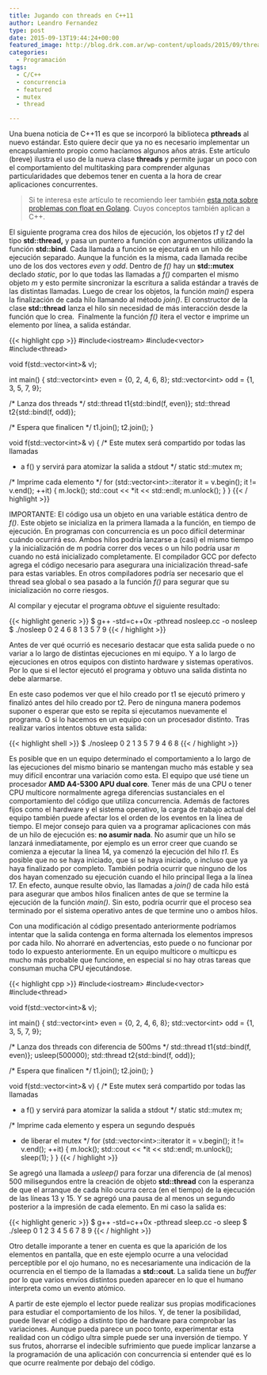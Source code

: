 ```yaml
---
title: Jugando con threads en C++11
author: Leandro Fernandez
type: post
date: 2015-09-13T19:44:24+00:00
featured_image: http://blog.drk.com.ar/wp-content/uploads/2015/09/threads.png
categories:
  - Programación
tags:
  - C/C++
  - concurrencia
  - featured
  - mutex
  - thread

---
```

<div class="wp-block-columns">
  <div class="wp-block-column" style="flex-basis:66.66%">
    <p>
      Una buena noticia de C++11 es que se incorporó la biblioteca <strong>pthreads</strong> al nuevo estándar. Esto quiere decir que ya no es necesario implementar un encapsulamiento propio como hacíamos algunos años atrás. Este artículo (breve) ilustra el uso de la nueva clase <strong>threads</strong> y permite jugar un poco con el comportamiento del multitasking para comprender algunas particularidades que debemos tener en cuenta a la hora de crear aplicaciones concurrentes.
    </p>
  </div>
  
  <div class="wp-block-column" style="flex-basis:33.33%">
    <blockquote class="wp-block-quote">
      <p>
        Si te interesa este artículo te recomiendo leer también <a href="https://blog.drk.com.ar/2020/problema-de-redondeo-con-float-en-golang" data-type="post" data-id="2553">esta nota sobre problemas con float en Golang</a>. Cuyos conceptos también aplican a C++.
      </p>
    </blockquote>
  </div>
</div>

El siguiente programa crea dos hilos de ejecución, los objetos _t1_ y _t2_ del tipo **std::thread,** y pasa un puntero a función con argumentos utilizando la función **std::bind**. Cada llamada a función se ejecutará en un hilo de ejecución separado. Aunque la función es la misma, cada llamada recibe uno de los dos vectores _even_ y _odd_. Dentro de _f()_ hay un **std::mutex** declado&nbsp;_static_, por lo que todas las llamadas a _f()_ comparten el mismo objeto _m_ y esto permite sincronizar la escritura a salida estándar a través de las distintas llamadas. Luego de crear los objetos, la función _main()_ espera la finalización de cada hilo llamando al método _join()_. El constructor de la clase **std::thread** lanza el hilo sin necesidad de más interacción desde la función que lo crea. &nbsp;Finalmente la función _f()_ itera el vector e imprime un elemento por línea, a salida estándar.

<!--more-->

{{< highlight cpp >}}
#include&lt;iostream>
#include&lt;vector>
#include&lt;thread>
 
void f(std::vector&lt;int>& v);
 
int main()
{
  std::vector&lt;int> even = {0, 2, 4, 6, 8};
  std::vector&lt;int> odd = {1, 3, 5, 7, 9};
 
  /* Lanza dos threads */
  std::thread t1{std::bind(f, even)};
  std::thread t2{std::bind(f, odd)};
 
  /* Espera que finalicen */
  t1.join();
  t2.join();
}
 
 
void f(std::vector&lt;int>& v) {
  /* Este mutex será compartido por todas las llamadas
   * a f() y servirá para atomizar la salida a stdout
   */
  static std::mutex m;
 
  /* Imprime cada elemento */
  for (std::vector&lt;int>::iterator it = v.begin();
        it != v.end();
        ++it) {
    m.lock();
    std::cout &lt;&lt; *it &lt;&lt; std::endl;
    m.unlock();
  }
}
{{< / highlight >}}

IMPORTANTE: El código usa un objeto en una variable estática dentro de _f()_. Este objeto se inicializa en la primera llamada a la función, en tiempo de ejecución. En programas con concurrencia es un poco difícil determinar cuándo ocurrirá eso. Ambos hilos podría lanzarse a (casi) el mismo tiempo y la inicialización de m podría correr dos veces o un hilo podría usar _m_ cuando no está inicializado completamente. El compilador GCC por defecto agrega el código necesario para asegurara una inicialización thread-safe para estas variables. En otros compiladores podría ser necesario que el thread sea global o sea pasado a la función _f()_ para segurar que su inicialización no corre riesgos.

Al compilar y ejecutar el programa _obtuve_ el siguiente resultado:

{{< highlight generic >}}
$ g++ -std=c++0x -pthread nosleep.cc -o nosleep
$ ./nosleep
0
2
4
6
8
1
3
5
7
9
{{< / highlight >}}

Antes de ver qué ocurrió es necesario destacar que esta salida puede o no variar a lo largo de distintas ejecuciones en mi equipo. Y a lo largo de ejecuciones en otros equipos con distinto hardware y sistemas operativos. Por lo que si el lector ejecutó el programa y obtuvo una salida distinta no debe alarmarse.

En este caso podemos ver que el hilo creado por t1 se ejecutó primero y finalizó antes del hilo creado por t2. Pero de ninguna manera podemos suponer o esperar que esto se repita si ejecutamos nuevamente el programa. O si lo hacemos en un equipo con un procesador distinto. Tras realizar varios intentos obtuve esta salida:

{{< highlight shell >}}
$ ./nosleep
0
2
1
3
5
7
9
4
6
8
{{< / highlight >}}

Es posible que en un equipo determinado el comportamiento a lo largo de las ejecuciones del mismo binario se mantengan mucho más estable y sea muy difícil encontrar una variación como esta. El equipo que usé tiene un procesador **AMD A4-5300 APU dual core**. Tener más de una CPU o tener CPU multicore normalmente agrega diferencias sustanciales en el comportamiento del código que utiliza concurrencia. Además de factores fijos como el hardware y el sistema operativo, la carga de trabajo actual del equipo también puede afectar los el orden de los eventos en la línea de tiempo. El mejor consejo para quien va a programar aplicaciones con más de un hilo de ejecución es: **no asumir nada**. No asumir que un hilo se lanzará inmediatamente, por ejemplo es un error creer que cuando se comienza a ejecutar la línea 14, ya comenzó la ejecución del hilo _t1_. Es posible que no se haya iniciado, que sí se haya iniciado, o incluso que ya haya finalizado por completo. También podría ocurrir que ninguno de los dos hayan comenzado su ejecución cuando el hilo principal llega a la línea 17. En efecto, aunque resulte obvio, las llamadas a _join()_ de cada hilo está para asegurar que ambos hilos finalicen antes de que se termine la ejecución de la función _main()_. Sin esto, podría ocurrir que el proceso sea terminado por el sistema operativo antes de que termine uno o ambos hilos.

Con una modificación al código presentado anteriormente podríamos intentar que la salida contenga en forma alternada los elementos impresos por cada hilo. No ahorraré en advertencias, esto puede o no funcionar por todo lo expuesto anteriormente. En un equipo multicore o multicpu es mucho más probable que funcione, en especial si no hay otras tareas que consuman mucha CPU ejecutándose.

{{< highlight cpp >}}
#include&lt;iostream>
#include&lt;vector>
#include&lt;thread>
 
void f(std::vector&lt;int>& v);
 
int main()
{
  std::vector&lt;int> even = {0, 2, 4, 6, 8};
  std::vector&lt;int> odd = {1, 3, 5, 7, 9};
 
  /* Lanza dos threads con diferencia de 500ms */
  std::thread t1{std::bind(f, even)};
  usleep(500000);
  std::thread t2{std::bind(f, odd)};
 
  /* Espera que finalicen */
  t1.join();
  t2.join();
}
 
 
void f(std::vector&lt;int>& v) {
  /* Este mutex será compartido por todas las llamadas
   * a f() y servirá para atomizar la salida a stdout
   */
  static std::mutex m;
 
  /* Imprime cada elemento y espera un segundo después
   * de liberar el mutex
   */
  for (std::vector&lt;int>::iterator it = v.begin();
        it != v.end();
        ++it) {
    m.lock();
    std::cout &lt;&lt; *it &lt;&lt; std::endl;
    m.unlock();
    sleep(1);
  }
}
{{< / highlight >}}

Se agregó una llamada a _usleep()_ para forzar una diferencia de (al menos) 500 milisegundos entre la creación de objeto **std::thread** con la esperanza de que el arranque de cada hilo ocurra cerca (en el tiempo) de la ejecución de las líneas 13 y 15. Y se agregó una pausa de al menos un segundo posterior a la impresión de cada elemento. En mi caso la salida es:

{{< highlight generic >}}
$ g++ -std=c++0x -pthread sleep.cc -o sleep
$ ./sleep
0
1
2
3
4
5
6
7
8
9
{{< / highlight >}}

Otro detalle imporante a tener en cuenta es que la aparición de los elementos en pantalla, que en este ejemplo ocurre a una velocidad perceptible por el ojo humano, no es necesariamente una indicación de la ocurrencia en el tiempo de la llamadas a **std::cout**. La salida tiene un _buffer_ por lo que varios envíos distintos pueden aparecer en lo que el humano interpreta como un evento atómico.

A partir de este ejemplo el lector puede realizar sus propias modificaciones para estudiar el comportamiento de los hilos. Y, de tener la posibilidad, puede llevar el código a distinto tipo de hardware para comprobar las variaciones. Aunque pueda parece un poco tonto, experimentar esta realidad con un código ultra simple puede ser una inversión de tiempo. Y sus frutos, ahorrarse el indecible sufrimiento que puede implicar lanzarse a la programación de una aplicación con concurrencia si entender qué es lo que ocurre realmente por debajo del código.
